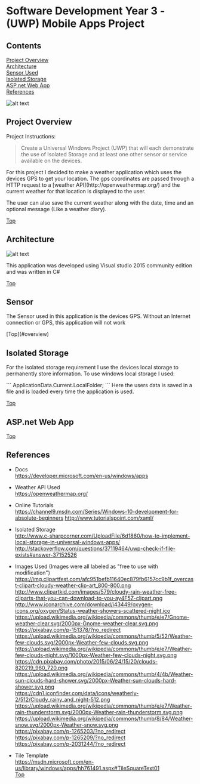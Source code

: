 # Software Development Year 3 - (UWP) Mobile Apps Project

## Contents
[Project Overview](#overview)  
[Architecture](#architecture)   
[Sensor Used](#Sensor)  
[Isolated Storage](#Storage)  
[ASP.net Web App](#Webapp)      
[References](#References)  

![alt text](https://upload.wikimedia.org/wikipedia/commons/thumb/0/05/Windows_10_Logo.svg/2000px-Windows_10_Logo.svg.png)

## Project Overview<a name = "overview"></a>   
Project Instructions:
>Create a Universal Windows Project (UWP) that will each demonstrate the use of Isolated Storage
and at least one other sensor or service available on the devices.   


<p>For this project I decided to make a weather application which uses the devices GPS to get your location. The gps coordinates are passed through a HTTP request to a [weather API](http://openweathermap.org/) and the current weather for that location is displayed to the user.</p>
<p>The user can also save the current weather along with the date, time and an optional message (Like a weather diary).</p>

[Top](#overview)     

## Architecture<a name = "architecture"></a>     
![alt text](https://upload.wikimedia.org/wikipedia/commons/thumb/1/19/Visual_Studio_2012_logo_and_wordmark.svg/2000px-Visual_Studio_2012_logo_and_wordmark.svg.png)  
<p>This application was developed using Visual studio 2015 community edition and was written in C#</p>


[Top](#overview)  

## Sensor<a name = "Sensor"></a>  
<P>The Sensor used in this application is the devices GPS. Without an Internet connection or GPS, this application will not work</p>
[Top](#overview)   

## Isolated Storage<a name = "Storage"></a>  
<p>For the isolated storage requirement I use the devices local storage to permanently store information. To use windows local storage I used:</p>  
```
ApplicationData.Current.LocalFolder;   
```  
Here the users data is saved in a file and is loaded every time the application is used.  

[Top](#overview)   
## ASP.net Web App<a name = "Webapp"></a>  
[Top](#overview)  

## References<a name = "References"></a>  
* Docs  
https://developer.microsoft.com/en-us/windows/apps  

* Weather API Used  
https://openweathermap.org/  

* Online Tutorials  
https://channel9.msdn.com/Series/Windows-10-development-for-absolute-beginners
http://www.tutorialspoint.com/xaml/  

* Isolated Storage  
http://www.c-sharpcorner.com/UploadFile/6d1860/how-to-implement-local-storage-in-universal-windows-apps/  
http://stackoverflow.com/questions/37119464/uwp-check-if-file-exists#answer-37152526    

* Images Used (Images were all labeled as "free to use with modification")  
https://img.clipartfest.com/afc951befb11640ec879fb6157cc9b1f_overcast-clipart-cloudy-weather-clip-art_800-800.png  
http://www.clipartkid.com/images/579/cloudy-rain-weather-free-cliparts-that-you-can-download-to-you-ay4F5Z-clipart.png  
http://www.iconarchive.com/download/i43449/oxygen-icons.org/oxygen/Status-weather-showers-scattered-night.ico  
https://upload.wikimedia.org/wikipedia/commons/thumb/e/e7/Gnome-weather-clear.svg/2000px-Gnome-weather-clear.svg.png  
https://pixabay.com/p-151378/?no_redirect  
https://upload.wikimedia.org/wikipedia/commons/thumb/5/52/Weather-few-clouds.svg/2000px-Weather-few-clouds.svg.png  
https://upload.wikimedia.org/wikipedia/commons/thumb/e/e7/Weather-few-clouds-night.svg/1000px-Weather-few-clouds-night.svg.png  
https://cdn.pixabay.com/photo/2015/06/24/15/20/clouds-820219_960_720.png  
https://upload.wikimedia.org/wikipedia/commons/thumb/4/4b/Weather-sun-clouds-hard-shower.svg/2000px-Weather-sun-clouds-hard-shower.svg.png  
https://cdn1.iconfinder.com/data/icons/weatherly-2/512/Cloudy_rainy_and_night-512.png  
https://upload.wikimedia.org/wikipedia/commons/thumb/e/e7/Weather-rain-thunderstorm.svg/2000px-Weather-rain-thunderstorm.svg.png  
https://upload.wikimedia.org/wikipedia/commons/thumb/8/84/Weather-snow.svg/2000px-Weather-snow.svg.png  
https://pixabay.com/p-1265203/?no_redirect  
https://pixabay.com/p-1265209/?no_redirect  
https://pixabay.com/p-2031244/?no_redirect  
* Tile Template  
https://msdn.microsoft.com/en-us/library/windows/apps/hh761491.aspx#TileSquareText01      
[Top](#overview)
